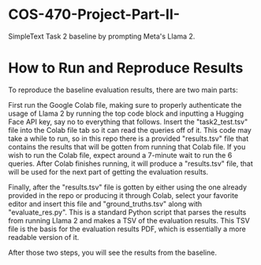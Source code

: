 # COS-470-Project-Part-II-
SimpleText Task 2 baseline by prompting Meta's Llama 2. 

# How to Run and Reproduce Results
To reproduce the baseline evaluation results, there are two main parts: 

First run the Google Colab file, making sure to properly authenticate the usage of Llama 2 by running the top code block and inputting a Hugging Face API key, say no to everything that follows. Insert the "task2_test.tsv" file into the Colab file tab so it can read the queries off of it. This code may take a while to run, so in this repo there is a provided "results.tsv" file that contains the results that will be gotten from running that Colab file. If you wish to run the Colab file, expect around a 7-minute wait to run the 6 queries. After Colab finishes running, it will produce a "results.tsv" file, that will be used for the next part of getting the evaluation results. 

Finally, after the "results.tsv" file is gotten by either using the one already provided in the repo or producing it through Colab, select your favorite editor and insert this file and "ground_truths.tsv" along with "evaluate_res.py". This is a standard Python script that parses the results from running Llama 2 and makes a TSV of the evaluation results. This TSV file is the basis for the evaluation results PDF, which is essentially a more readable version of it. 

After those two steps, you will see the results from the baseline. 

